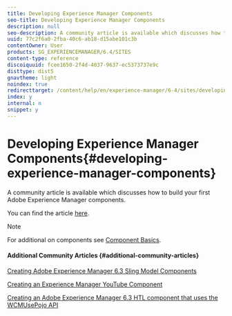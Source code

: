 ```yaml
---
title: Developing Experience Manager Components
seo-title: Developing Experience Manager Components
description: null
seo-description: A community article is available which discusses how to build your first Adobe Experience Manager components.
uuid: 77c2f6a0-2fba-40c6-ab18-d15abe101c3b
contentOwner: User
products: SG_EXPERIENCEMANAGER/6.4/SITES
content-type: reference
discoiquuid: fcee1650-2f4d-4037-9637-ec5373737e9c
disttype: dist5
gnavtheme: light
noindex: true
redirecttarget: /content/help/en/experience-manager/6-4/sites/developing/using/components-basics
index: y
internal: n
snippet: y
---
```


# Developing Experience Manager Components{#developing-experience-manager-components}

A community article is available which discusses how to build your first Adobe Experience Manager components.

You can find the article [here](/content/help/en/experience-manager/using/aem63_components).

>[!NOTE]
>
>For additional on components see [Component Basics](../../developing/using/components-basics.md).

#### Additional Community Articles {#additional-community-articles}

[Creating Adobe Experience Manager 6.3 Sling Model Components](/content/help/en/experience-manager/using/aem63_slingmodel)

[Creating an Experience Manager YouTube Component](/content/help/en/experience-manager/using/aem63_htl_youtube)

[Creating an Adobe Experience Manager 6.3 HTL component that uses the WCMUsePojo API](/content/help/en/experience-manager/using/aem63_htl)
